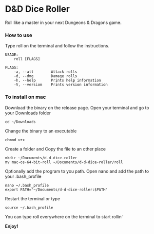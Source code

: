 # D&D Dice Roller
Roll like a master in your next Dungeons & Dragons game.

### How to use
Type roll on the terminal and follow the instructions.

```
USAGE:
    roll [FLAGS]

FLAGS:
    -a, --att        Attack rolls
    -d, --dmg        Damage rolls
    -h, --help       Prints help information
    -V, --version    Prints version information
```

### To install on mac
Download the binary on the release page.
Open your terminal and go to your Downloads folder 
```
cd ~/Downloads
```
Change the binary to an executable 
```
chmod u+x
```
Create a folder and Copy the file to an other place 
```
mkdir ~/Documents/d-d-dice-roller
mv mac-os-64-bit-roll ~/Documents/d-d-dice-roller/roll
```
Optionally add the program  to you path.
Open nano and add the path to your .bash_profile
```
nano ~/.bash_profile 
export PATH="~/Documents/d-d-dice-roller:$PATH"
```
Restart the terminal or type
```
source ~/.bash_profile
```
You can type roll everywhere on the terminal to start rollin'

**Enjoy!**
